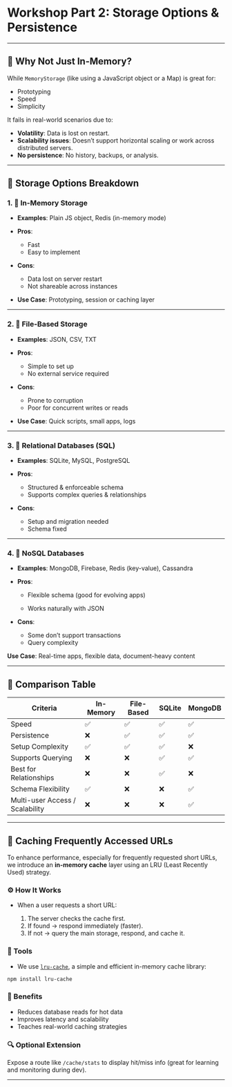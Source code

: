 # Workshop Part 2: Storage Options & Persistence

---

## 🤔 Why Not Just In-Memory?

While `MemoryStorage` (like using a JavaScript object or a Map) is great for:

* Prototyping
* Speed
* Simplicity

It fails in real-world scenarios due to:

* **Volatility**: Data is lost on restart.
* **Scalability issues**: Doesn’t support horizontal scaling or work across distributed servers.
* **No persistence**: No history, backups, or analysis.

---

## 📃 Storage Options Breakdown

### 1. 🚫 In-Memory Storage

* **Examples**: Plain JS object, Redis (in-memory mode)
* **Pros**:

  * Fast
  * Easy to implement
* **Cons**:

  * Data lost on server restart
  * Not shareable across instances
* **Use Case**: Prototyping, session or caching layer

---

### 2. 🔎 File-Based Storage

* **Examples**: JSON, CSV, TXT
* **Pros**:

  * Simple to set up
  * No external service required
* **Cons**:

  * Prone to corruption
  * Poor for concurrent writes or reads
* **Use Case**: Quick scripts, small apps, logs

---

### 3. 📁 Relational Databases (SQL)

* **Examples**: SQLite, MySQL, PostgreSQL
* **Pros**:

  * Structured & enforceable schema
  * Supports complex queries & relationships
* **Cons**:

  * Setup and migration needed
  * Schema fixed

---

### 4. 🧳 NoSQL Databases

* **Examples**: MongoDB, Firebase, Redis (key-value), Cassandra
* **Pros**:

  * Flexible schema (good for evolving apps)

  * Works naturally with JSON
* **Cons**:

  * Some don’t support transactions
  * Query complexity

**Use Case**: Real-time apps, flexible data, document-heavy content

---

## 🔀 Comparison Table

| Criteria                        | In-Memory | File-Based | SQLite | MongoDB |
| ------------------------------- | --------- | ---------- | ------ | ------- |
| Speed                           | ✅         | ✅          | ✅      | ✅       |
| Persistence                     | ❌         | ✅          | ✅      | ✅       |
| Setup Complexity                | ✅         | ✅          | ✅      | ❌       |
| Supports Querying               | ❌         | ❌          | ✅      | ✅       |
| Best for Relationships          | ❌         | ❌          | ✅      | ❌       |
| Schema Flexibility              | ✅         | ❌          | ❌      | ✅       |
| Multi-user Access / Scalability | ❌         | ❌          | ❌      | ✅       |

---

## 🚄 Caching Frequently Accessed URLs

To enhance performance, especially for frequently requested short URLs, we introduce an **in-memory cache** layer using an LRU (Least Recently Used) strategy.

### ⚙️ How It Works

* When a user requests a short URL:

  1. The server checks the cache first.
  2. If found → respond immediately (faster).
  3. If not → query the main storage, respond, and cache it.

### 🧰 Tools

* We use [`lru-cache`](https://www.npmjs.com/package/lru-cache), a simple and efficient in-memory cache library:

```bash
npm install lru-cache
```

### 🧠 Benefits

* Reduces database reads for hot data
* Improves latency and scalability
* Teaches real-world caching strategies

### 🔍 Optional Extension

Expose a route like `/cache/stats` to display hit/miss info (great for learning and monitoring during dev).

---
